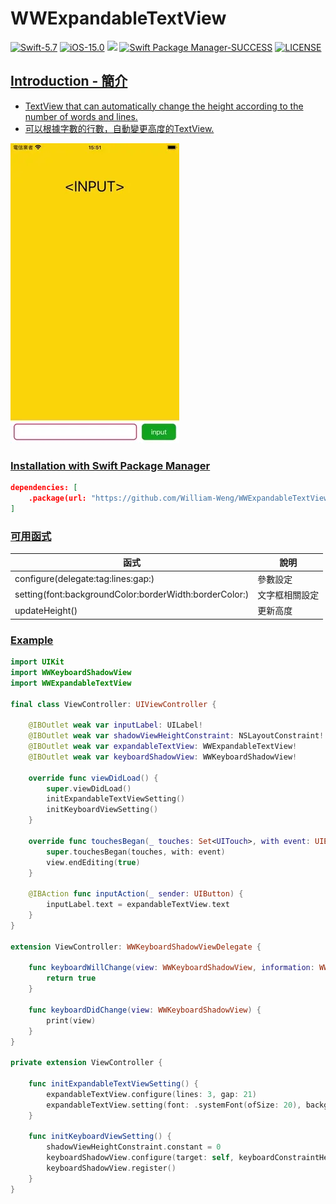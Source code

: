 # WWExpandableTextView

[![Swift-5.7](https://img.shields.io/badge/Swift-5.7-orange.svg?style=flat)](https://developer.apple.com/swift/) [![iOS-15.0](https://img.shields.io/badge/iOS-15.0-pink.svg?style=flat)](https://developer.apple.com/swift/) ![](https://img.shields.io/github/v/tag/William-Weng/WWExpandableTextView) [![Swift Package Manager-SUCCESS](https://img.shields.io/badge/Swift_Package_Manager-SUCCESS-blue.svg?style=flat)](https://developer.apple.com/swift/) [![LICENSE](https://img.shields.io/badge/LICENSE-MIT-yellow.svg?style=flat)](https://developer.apple.com/swift/)

## [Introduction - 簡介](https://swiftpackageindex.com/William-Weng)
- [TextView that can automatically change the height according to the number of words and lines.](https://medium.com/彼得潘的-swift-ios-app-開發問題解答集/自動更新高度的-cell-ios-16-uikit-新功能-c2de7adfe34c)
- [可以根據字數的行數，自動變更高度的TextView.](https://medium.com/jeremy-xue-s-blog/swift-認識-intrinsic-content-size-content-hugging-content-compression-4b76b8969dcc)

![](./Example.webp)

### [Installation with Swift Package Manager](https://medium.com/彼得潘的-swift-ios-app-開發問題解答集/使用-spm-安裝第三方套件-xcode-11-新功能-2c4ffcf85b4b)

```json
dependencies: [
    .package(url: "https://github.com/William-Weng/WWExpandableTextView.git", .upToNextMajor(from: "1.0.0"))
]
```

### [可用函式](https://ezgif.com/video-to-webp)
|函式|說明|
|-|-|
|configure(delegate:tag:lines:gap:)|參數設定|
|setting(font:backgroundColor:borderWidth:borderColor:)|文字框相關設定|
|updateHeight()|更新高度|

### [Example](https://blog.twjoin.com/ios-view-更新-從-setneedsdisplay-到-layoutsubviews-2e673359ccac)
```swift
import UIKit
import WWKeyboardShadowView
import WWExpandableTextView

final class ViewController: UIViewController {
    
    @IBOutlet weak var inputLabel: UILabel!
    @IBOutlet weak var shadowViewHeightConstraint: NSLayoutConstraint!
    @IBOutlet weak var expandableTextView: WWExpandableTextView!
    @IBOutlet weak var keyboardShadowView: WWKeyboardShadowView!
    
    override func viewDidLoad() {
        super.viewDidLoad()
        initExpandableTextViewSetting()
        initKeyboardViewSetting()
    }
    
    override func touchesBegan(_ touches: Set<UITouch>, with event: UIEvent?) {
        super.touchesBegan(touches, with: event)
        view.endEditing(true)
    }
    
    @IBAction func inputAction(_ sender: UIButton) {
        inputLabel.text = expandableTextView.text
    }
}

extension ViewController: WWKeyboardShadowViewDelegate {
    
    func keyboardWillChange(view: WWKeyboardShadowView, information: WWKeyboardShadowView.KeyboardInfomation) -> Bool {
        return true
    }
    
    func keyboardDidChange(view: WWKeyboardShadowView) {
        print(view)
    }
}

private extension ViewController {
    
    func initExpandableTextViewSetting() {
        expandableTextView.configure(lines: 3, gap: 21)
        expandableTextView.setting(font: .systemFont(ofSize: 20), backgroundColor: .white, borderWidth: 2, borderColor: .systemPink)
    }
    
    func initKeyboardViewSetting() {
        shadowViewHeightConstraint.constant = 0
        keyboardShadowView.configure(target: self, keyboardConstraintHeight: shadowViewHeightConstraint)
        keyboardShadowView.register()
    }
}
```
